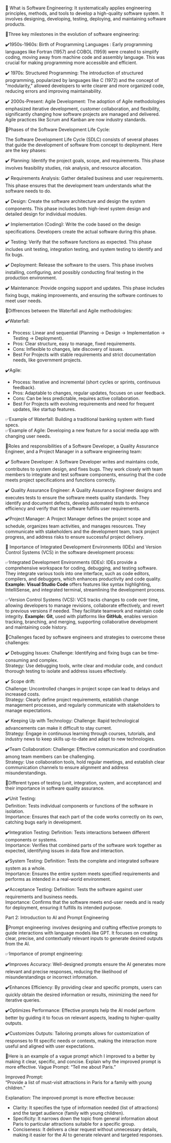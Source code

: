 🔹 What is Software Engineering: It systematically applies engineering principles, methods, and tools to develop a high-quality software system. It involves designing, developing, testing, deploying, and maintaining software products.

 🔹Three key milestones in the evolution of software engineering:
 
  ✔️1950s-1960s: Birth of Programming Languages :
   Early programming languages like Fortran (1957) and COBOL (1959) were created to simplify coding, moving away from machine code and assembly language. This was crucial for making programming more accessible and efficient.

  ✔️ 1970s: Structured Programming: 
   The introduction of structured programming, popularized by languages like C (1972) and the concept of "modularity," allowed developers to write clearer and more organized code, reducing errors and improving maintainability.

  ✔️ 2000s-Present: Agile Development: 
   The adoption of Agile methodologies emphasized iterative development, customer collaboration, and flexibility, significantly changing how software projects are managed and delivered. 
Agile practices like Scrum and Kanban are now industry standards.
 
🔹Phases of the Software Development Life Cycle:

The Software Development Life Cycle (SDLC) consists of several phases that guide the development of software from concept to deployment. Here are the key phases:

✔️ Planning: Identify the project goals, scope, and requirements. This phase involves feasibility studies, risk analysis, and resource allocation.

✔️ Requirements Analysis: Gather detailed business and user requirements. This phase ensures that the development team understands what the software needs to do.

✔️ Design: Create the software architecture and design the system components. This phase includes both high-level system design and detailed design for individual modules.

✔️ Implementation (Coding): Write the code based on the design specifications. Developers create the actual software during this phase.

✔️ Testing: Verify that the software functions as expected. This phase includes unit testing, integration testing, and system testing to identify and fix bugs.

✔️ Deployment: Release the software to the users. This phase involves installing, configuring, and possibly conducting final testing in the production environment.

✔️ Maintenance: Provide ongoing support and updates. This phase includes fixing bugs, making improvements, and ensuring the software continues to meet user needs.

🔹Diffrences between the Waterfall and Agile methodologies:

✔️Waterfall:
- Process: Linear and sequential (Planning → Design → Implementation → Testing → Deployment).
- Pros: Clear structure, easy to manage, fixed requirements.
- Cons: Inflexible to changes, late discovery of issues.
- Best For Projects with stable requirements and strict documentation needs, like government projects.

✔️Agile:
- Process: Iterative and incremental (short cycles or sprints, continuous feedback).
- Pros: Adaptable to changes, regular updates, focuses on user feedback.
- Cons: Can be less predictable, requires active collaboration.
- Best For Projects with evolving requirements and need for frequent updates, like startup features.

✅Example of Waterfall: Building a traditional banking system with fixed specs.  
✅Example of Agile: Developing a new feature for a social media app with changing user needs.


🔹Roles and responsibilities of a Software Developer, a Quality Assurance Engineer, and a Project Manager in a software engineering team:

 ✔️ Software Developer: A Software Developer writes and maintains code, contributes to system design, and fixes bugs. They work closely with team members to integrate and test software components, ensuring that the code meets project specifications and functions correctly.

 ✔️ Quality Assurance Engineer: A Quality Assurance Engineer designs and executes tests to ensure the software meets quality standards. They identify and document defects, develop automated tests to enhance efficiency and verify that the software fulfills user requirements.

 ✔️Project Manager: A Project Manager defines the project scope and schedule, organizes team activities, and manages resources. They communicate with stakeholders and the development team, track project progress, and address risks to ensure successful project delivery.


🔹 Importance of Integrated Development Environments (IDEs) and Version Control Systems (VCS) in the software development process:

 ✅Integrated Development Environments (IDEs): IDEs provide a comprehensive workspace for coding, debugging, and testing software. They integrate various tools into one interface, such as code editors, compilers, and debuggers, which enhances productivity and code quality. **Example:** **Visual Studio Code** offers features like syntax highlighting, IntelliSense, and integrated terminal, streamlining the development process.

 ✅Version Control Systems (VCS): VCS tracks changes to code over time, allowing developers to manage revisions, collaborate effectively, and revert to previous versions if needed. They facilitate teamwork and maintain code integrity. **Example:** **Git**, used with platforms like **GitHub**, enables version tracking, branching, and merging, supporting collaborative development and maintaining code history.

🔹Challenges faced by software engineers and strategies to overcome these challenges:

✔️ Debugging Issues: 
Challenge: Identifying and fixing bugs can be time-consuming and complex.  
Strategy: Use debugging tools, write clear and modular code, and conduct thorough testing to isolate and address issues effectively.

✔️ Scope drift:  
Challenge: Uncontrolled changes in project scope can lead to delays and increased costs.  
Strategy: Clearly define project requirements, establish change management processes, and regularly communicate with stakeholders to manage expectations.

✔️ Keeping Up with Technology: 
Challenge: Rapid technological advancements can make it difficult to stay current.  
Strategy: Engage in continuous learning through courses, tutorials, and industry news to keep skills up-to-date and adapt to new technologies.

✔️Team Collaboration: 
Challenge: Effective communication and coordination among team members can be challenging.  
Strategy: Use collaboration tools, hold regular meetings, and establish clear communication channels to ensure alignment and address misunderstandings.

🔹Different types of testing (unit, integration, system, and acceptance) and their importance in software quality assurance.

✔️Unit Testing:  
Definition: Tests individual components or functions of the software in isolation.  
Importance: Ensures that each part of the code works correctly on its own, catching bugs early in development.

✔️Integration Testing:
Definition: Tests interactions between different components or systems.  
Importance: Verifies that combined parts of the software work together as expected, identifying issues in data flow and interaction.

✔️System Testing: 
Definition: Tests the complete and integrated software system as a whole.  
Importance: Ensures the entire system meets specified requirements and performs as intended in a real-world environment.

✔️Acceptance Testing: 
Definition: Tests the software against user requirements and business needs.  
Importance: Confirms that the software meets end-user needs and is ready for deployment, ensuring it fulfills its intended purpose.

Part 2: Introduction to AI and Prompt Engineering

🔹Prompt engineering: involves designing and crafting effective prompts to guide interactions with language models like GPT. It focuses on creating clear, precise, and contextually relevant inputs to generate desired outputs from the AI.

✅Importance of prompt engineering:

✔️Improves Accuracy: Well-designed prompts ensure the AI generates more relevant and precise responses, reducing the likelihood of misunderstandings or incorrect information.

✔️Enhances Efficiency: By providing clear and specific prompts, users can quickly obtain the desired information or results, minimizing the need for iterative queries.

✔️Optimizes Performance: Effective prompts help the AI model perform better by guiding it to focus on relevant aspects, leading to higher-quality outputs.

✔️Customizes Outputs: Tailoring prompts allows for customization of responses to fit specific needs or contexts, making the interaction more useful and aligned with user expectations.

🔹Here is an example of a vague prompt which I  improved to a better by making it clear, specific, and concise. Explain why the improved prompt is more effective.
Vague Prompt:
“Tell me about Paris.”

Improved Prompt:  
“Provide a list of must-visit attractions in Paris for a family with young children.”

Explanation: 
The improved prompt is more effective because:

- Clarity: It specifies the type of information needed (list of attractions) and the target audience (family with young children).
- Specificity: It narrows down the topic from general information about Paris to particular attractions suitable for a specific group.
- Conciseness: It delivers a clear request without unnecessary details, making it easier for the AI to generate relevant and targeted responses.
